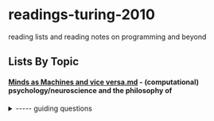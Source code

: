 # readings-turing-2010
reading lists and reading notes on programming and beyond

## Lists By Topic
#### [Minds as Machines and vice versa.md](https://github.com/kellydinneen/readings-turing-2010/blob/master/Minds%20as%20Machines%20and%20vice%20versa.md) - (computational) psychology/neuroscience and the philosophy of
<details>
<summary> ----- guiding questions </summary> <br> <ul>
<li><em>how can learn from the human mind to build better software?</em></li>
	<ul>
	<li>how can we (and should we) model computers on ourselves?</li>
	<li>how can we avoid the pitfalls of human psychology when designing computer 'psychologies'</li>
	<li>does framing software as psychology help us or hurt us as designers?</li>	
	</ul><br>	
<li><em>how can we build software that is better for the human mind</em></li>
	<ul>
	<li>how is the technology we use contributing to our wellbeing, planting new epistemic habits, changing the way we think</li>
	<li>what can psychology + neuroscience tell us about how can we do better for users</li>
	<li>how can we augment + fill in the gaps of human capacities rather than merely replicating + replacing them</li>	
	</ul><br>		
<li><em>how can understanding of computers enhance our understanding of the mind</em></li>
	<ul>
	<li>what can psychologists/neuroscientists learn from programmers and computer scientists about the nature of information and thought</li>	
	</ul><br>		
<li><em>how can software be used as a tool in behavioral science research</em></li>
	<ul>
	<li>for modelling of neural function, decision making, social interaction</li>
	<li>for data processing</li>
	<li>for data collection (e.g. scaled, web hosted surveys and digital experiments)</li>	
	<li>for communication and education</li>	
	</ul><br>		
<li><em>what should we think about AI?</em></li>
	<ul>
	<li>what is there to be afraid of?</li>
	<li>what kind of control do we have over the future?</li>
	</ul>
</ul>
	
</details>

